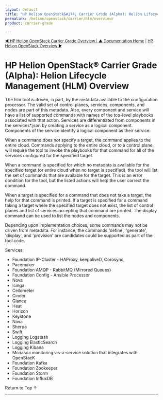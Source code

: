```yaml
---
layout: default
title: "HP Helion OpenStack&#174; Carrier Grade (Alpha): Helion Lifecycle Management (HLM) Overview"
permalink: /helion/openstack/carrier/hlm/overview/
product: carrier-grade

---
```

<!--UNDER REVISION-->


<script>

function PageRefresh {
onLoad="window.refresh"
}

PageRefresh();

</script>

<p style="font-size: small;"><a href="/helion/openstack/carrier/overview/"> &#9664; HP Helion OpenStack Carrier Grade Overview | <a href="/helion/openstack/carrier/home/">&#9650; Documentation Home</a> | <a href="/helion/openstack/carrier/helion/overview/"> HP Helion OpenStack Overview &#9654;</a></p>

# HP Helion OpenStack&#174; Carrier Grade (Alpha): Helion Lifecycle Management (HLM) Overview

<!-- From https://rndwiki2.atlanta.hp.com/confluence/display/cloudos/HLM+Command+Line+Interface -->

The hlm tool is driven, in part, by the metadata available to the configuration processor. The valid set of control planes, services, components, and nodes are part of this metadata. Also, every component and service will have a list of supported commands with names of the top-level playbooks associated with that action. Services are differentiated from components in the services*.json by creating a service as a logical component. Components of the service identify a logical component as their service.

When a command does not specify a target, the command applies to the entire cloud. Commands applying to the entire cloud, or to a control plane, will require the tool to invoke the playbooks for that command for all of the services configured for the specified target.

When a command is specified for which no metadata is available for the specified target (or entire cloud when no target is specified), the tool will list the set of commands that are available for the target. This is an error condition for the tool, but the listed actions will help the user correct the command.

When a target is specified for a command that does not take a target, the help for that command is printed. If a target is specified for a command taking a target where the specified target does not exist, the list of control planes and list of services accepting that command are printed. The display command can be used to list the nodes and components.

Depending upon implementation choices, some commands may not be driven from metadata. For instance, the commands 'define', 'generate', 'display', and 'provision' are candidates could be supported as part of the tool code.

Services:

<!-- From https://rndwiki2.atlanta.hp.com/confluence/display/cloudos/Kenobi+Service+Components -->

* Foundation IP-Cluster - HAProxy, keepaliveD, Corosync,
* Pacemaker
* Foundation AMQP - RabbitMQ (Mirrored Queues)
* Foundation Config - Ansible Processor
* Nova
* Icinga
* Ceilometer
* Cinder
* Glance
* Heat
* Horizon
* Keystone
* Nova
* Sherpa
* Swift
* Logging	Logstash
* Logging	ElasticSearch
* Logging	Kibana
* Monasca monitoring-as-a-service solution that integrates with OpenStacK
* Foundation Kafka 
* Foundation Zookeeper
* Foundation Storm
* Foundation InfluxDB


<a href="#top" style="padding:14px 0px 14px 0px; text-decoration: none;"> Return to Top &#8593; </a>


----